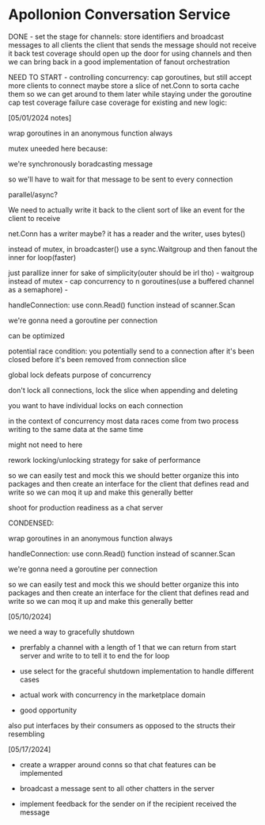 # Apollonion Conversation Service

DONE - set the stage for channels:
	store identifiers and broadcast messages to all clients
	the client that sends the message should not receive it back
	test coverage
	should open up the door for using channels and then we can
	bring back in a good implementation of fanout orchestration

NEED TO START - controlling concurrency:
	cap goroutines, but still accept more clients to connect
	maybe store a slice of net.Conn to sorta cache them so we can get
	around to them later while staying under the goroutine cap
	test coverage
failure case coverage for existing and new logic:


[05/01/2024 notes]

wrap goroutines in an anonymous function always

mutex uneeded here because:

we're synchronously boradcasting message

so we'll have to wait for that message to be sent to every connection

parallel/async?

We need to actually write it back to the client sort of like an event for the client to receive

net.Conn has a writer maybe? it has a reader and the writer, uses bytes()

instead of mutex, in broadcaster() use a sync.Waitgroup and then fanout the inner for loop(faster)

just parallize inner for sake of simplicity(outer should be irl tho)
    - waitgroup instead of mutex
    - cap concurrency to n goroutines(use a buffered channel as a semaphore)
    - 

handleConnection:
    use conn.Read() function instead of scanner.Scan

we're gonna need a goroutine per connection

can be optimized

potential race condition: you potentially send to a connection after it's been closed before it's been removed from connection slice

global lock defeats purpose of concurrency

don't lock all connections, lock the slice when appending and deleting 

you want to have individual locks on each connection 

in the context of concurrency most data races come from two process writing to the same data at the same time

might not need to here

rework locking/unlocking strategy for sake of performance

so we can easily test and mock this we should better organize this into packages and then create an interface for the client that defines read and write so we can moq it up and make this generally better 

shoot for production readiness as a chat server

CONDENSED:


wrap goroutines in an anonymous function always



handleConnection:
    use conn.Read() function instead of scanner.Scan

we're gonna need a goroutine per connection


so we can easily test and mock this we should better organize this into packages and then create an interface for the client that defines read and write so we can moq it up and make this generally better 

[05/10/2024]

we need a way to gracefully shutdown
- prerfably a channel with a length of 1 that we can return from start server and write to to tell it to end the for loop

- use select for the graceful shutdown implementation to handle different cases

* actual work with concurrency in the marketplace domain
- good opportunity 

also put interfaces by their consumers as opposed to the structs their resembling

[05/17/2024]

* create a wrapper around conns so that chat features can be implemented 

* broadcast a message sent to all other chatters in the server

* implement feedback for the sender on if the recipient received the message 